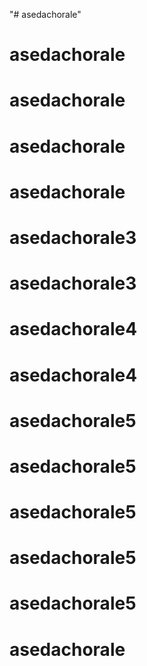 "# asedachorale" 
# asedachorale
# asedachorale
# asedachorale
# asedachorale
# asedachorale3
# asedachorale3
# asedachorale4
# asedachorale4
# asedachorale5
# asedachorale5
# asedachorale5
# asedachorale5
# asedachorale5
# asedachorale
